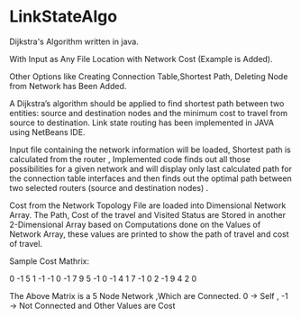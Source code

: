 # LinkStateAlgo
Dijkstra's Algorithm written in java.

With Input as Any File Location with Network Cost
(Example is Added).

Other Options like Creating Connection Table,Shortest Path, Deleting Node from Network has Been Added.

A Dijkstra’s algorithm should be applied to find shortest path between two entities: source and destination nodes and the minimum cost to travel from source to destination. Link state routing has been implemented in JAVA using NetBeans IDE.


Input file containing the network information will be loaded, Shortest path is calculated from the router , Implemented code finds out all those possibilities for a given network and will display only last calculated path for the connection table interfaces and then finds out the optimal path between two selected routers (source and destination nodes) .

Cost from the Network Topology File are loaded into Dimensional Network Array. The Path, Cost of the travel and Visited Status are Stored in another 2-Dimensional Array based on Computations done on the Values of Network Array, these values are printed to show the path of travel and cost of travel.


Sample Cost Mathrix:

0 -1 5 1 -1
-1 0 -1 7 9
5 -1 0 -1 4
1 7 -1 0 2
-1 9 4 2 0

The Above Matrix is a 5 Node Network ,Which are Connected.
0 -> Self , -1 -> Not Connected and Other Values are Cost
